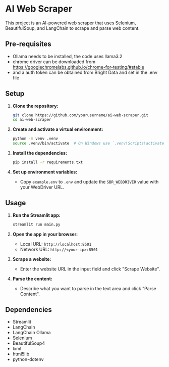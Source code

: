 # AI Web Scraper

This project is an AI-powered web scraper that uses Selenium, BeautifulSoup, and LangChain to scrape and parse web content.


## Pre-requisites

- Ollama needs to be installed, the code uses llama3.2
- chrome driver can be downloaded from https://googlechromelabs.github.io/chrome-for-testing/#stable
- and a auth token can be obtained from Bright Data and set in the .env file

## Setup

1. **Clone the repository:**
    ```sh
    git clone https://github.com/yourusername/ai-web-scraper.git
    cd ai-web-scraper
    ```

2. **Create and activate a virtual environment:**
    ```sh
    python -m venv .venv
    source .venv/bin/activate  # On Windows use `.venv\Scripts\activate`
    ```

3. **Install the dependencies:**
    ```sh
    pip install -r requirements.txt
    ```

4. **Set up environment variables:**
    - Copy `example.env` to `.env` and update the `SBR_WEBDRIVER` value with your WebDriver URL.

## Usage

1. **Run the Streamlit app:**
    ```sh
    streamlit run main.py
    ```

2. **Open the app in your browser:**
    - Local URL: `http://localhost:8501`
    - Network URL: `http://<your-ip>:8501`

3. **Scrape a website:**
    - Enter the website URL in the input field and click "Scrape Website".

4. **Parse the content:**
    - Describe what you want to parse in the text area and click "Parse Content".

## Dependencies

- Streamlit
- LangChain
- LangChain Ollama
- Selenium
- BeautifulSoup4
- lxml
- html5lib
- python-dotenv